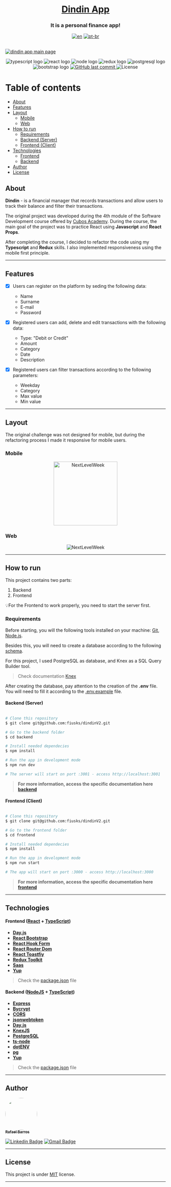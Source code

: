 <h1 align="center">
     <a href="https://mydindin.netlify.app/" alt="site do ecoleta"> Dindin App </a> 
</h1>
<h3 align="center">
    It is a personal finance app!
</h3>
<div align="center">

[![en](https://img.shields.io/badge/lang-en-red.svg)](./README-en.md) [![pt-br](https://img.shields.io/badge/lang-pt--br-green.svg)](./README.md)

</div>
</br>
<a href='https://mydindin.netlify.app/'>
<img alt='dindin app main page' src="./assets/main.png">
</a>

<p align="center">
  <img alt="typescript logo" src="https://img.shields.io/badge/-TypeScript-grey?style=flat-square&logo=typescript">
  <img alt="react logo" src="https://img.shields.io/badge/-React-grey?style=flat-square&logo=react">
  <img alt="node logo" src="https://img.shields.io/badge/-Nodejs-grey?style=flat-square&logo=Node.js">
  <img alt="redux logo" src="https://img.shields.io/badge/-Redux-grey?style=flat-square&logo=Redux">
  <img alt="postgresql logo" src="https://img.shields.io/badge/-PostgreSQL-grey?style=flat-square&logo=postgresql">
  <img alt="bootstrap logo" src="https://img.shields.io/badge/-Bootstrap-grey?style=flat-square&logo=bootstrap">

  <a href="https://github.com/fiusks/dindinV2/commits/master">
    <img alt="GitHub last commit" src="https://img.shields.io/github/last-commit/fiusks/dindinV2">
  </a>
    
   <img alt="License" src="https://img.shields.io/badge/license-MIT-brightgreen"> 
 
</p>

# Table of contents

<!--ts-->

- [About](#about)
- [Features](#features)
- [Layout](#layout)
  - [Mobile](#mobile)
  - [Web](#web)
- [How to run](#how-to-run)
  - [Requirements](#requirements)
  - [Backend (Server)](#backend-server)
  - [Frontend (Client)](#frontend-client)
- [Technologies](#technologies)
  - [Frontend](#frontend-react--typescript)
  - [Backend](#backend-nodejs--typescript)
- [Author](#author)
- [License](#license)
<!--te-->

## About

**Dindin** - is a financial manager that records transactions and allow users to track their balance and filter their transactions.

The original project was developed during the 4th module of the Software Development course offered by [Cubos Academy](https://cubos.academy/). During the course, the main goal of the project was to practice React using **Javascript** and **React Props**.

After completing the course, I decided to refactor the code using my **Typescript** and **Redux** skills. I also implemented responsiveness using the mobile first principle.

---

## Features

- [x] Users can register on the platform by seding the following data:

  - Name
  - Surname
  - E-mail
  - Password

- [x] Registered users can add, delete and edit transactions with the following data:
  - Type: "Debit or Credit"
  - Amount
  - Category
  - Date
  - Description
- [x] Registered users can filter transactions according to the following parameters:
  - Weekday
  - Category
  - Max value
  - Min value

---

## Layout

The original challenge was not designed for mobile, but during the refactoring process I made it responsive for mobile users.

### Mobile

<p align="center">
  <p align="center">
  <img alt="NextLevelWeek" title="#NextLevelWeek" src="./assets/mobile-app.jpg" width="200px">
</p>

### Web

<p align="center" style="display: flex; align-items: flex-start; justify-content: center;">
  <img alt="NextLevelWeek" title="#NextLevelWeek" src="./assets/main.png">

</p>

---

## How to run

This project contains two parts:

1. Backend
2. Frontend

💡For the Frontend to work properly, you need to start the server first.

### Requirements

Before starting, you will the following tools installed on your machine:
[Git](https://git-scm.com), [Node.js](https://nodejs.org/en/).

Besides this, you will need to create a database according to the following [schema](./backend/schema.sql).

For this project, I used PostgreSQL as database, and Knex as a SQL Query Builder tool.

> Check documentation [Knex](http://knexjs.org/guide/#configuration-options)

After creating the database, pay attention to the creation of the **.env** file. You will need to fill it according to the [.env.example](./backend/.env.example) file.

#### Backend (Server)

```bash

# Clone this repository
$ git clone git@github.com:fiusks/dindinV2.git

# Go to the backend folder
$ cd backend

# Install needed dependecies
$ npm install

# Run the app in development mode
$ npm run dev

# The server will start on port :3001 - access http://localhost:3001

```

> **For more information, access the specific documentation here [backend](./backend/README.md)**

#### Frontend (Client)

```bash

# Clone this repository
$ git clone git@github.com:fiusks/dindinV2.git

# Go to the frontend folder
$ cd frontend

# Install needed dependecies
$ npm install

# Run the app in development mode
$ npm run start

# The app will start on port :3000 - access http://localhost:3000

```

> **For more information, access the specific documentation here [frontend](./frontend/README.md)**

---

## Technologies

#### **Frontend** ([React](https://reactjs.org/) + [TypeScript](https://www.typescriptlang.org/))

- **[Day.js](https://github.com/axios/axios)**
- **[React Bootstrap](https://react-icons.github.io/react-icons/)**
- **[React Hook Form](https://react-hook-form.com/)**
- **[React Router Dom](https://github.com/ReactTraining/react-router/tree/master/packages/react-router-dom)**
- **[React Toastfiy](https://github.com/fkhadra/react-toastify)**
- **[Redux Toolkit](https://github.com/axios/axios)**
- **[Saas](https://sass-lang.com/)**
- **[Yup](https://github.com/jquense/yup)**

> Check the [package.json](https://github.com/fiusks/dindinV2/blob/main/frontend/package.json) file

#### **Backend** ([NodeJS](https://nodejs.org/en/) + [TypeScript](https://www.typescriptlang.org/))

- **[Express](https://expressjs.com/)**
- **[Bycrypt](https://github.com/kelektiv/node.bcrypt.js#readme)**
- **[CORS](https://expressjs.com/en/resources/middleware/cors.html)**
- **[jsonwebtoken](https://github.com/auth0/node-jsonwebtoken)**
- **[Day.js](https://day.js.org/)**
- **[KnexJS](http://knexjs.org/)**
- **[PostgreSQL](https://www.postgresql.org/)**
- **[ts-node](https://github.com/TypeStrong/ts-node)**
- **[dotENV](https://github.com/motdotla/dotenv)**
- **[pg](https://github.com/brianc/node-postgres)**
- **[Yup](https://github.com/jquense/yup)**

> Check the [package.json](https://github.com/fiusks/dindinV2/blob/main/backend/package.json) file

---

## Author

<a href="https://blog.rocketseat.com.br/author/thiago/">
 <img style="border-radius: 50%;" src="https://avatars.githubusercontent.com/u/68557347?v=4" width="100px;" alt=""/>
 <br />
 <sub><b>Rafael Barros</b></sub></a>

[![Linkedin Badge](https://img.shields.io/badge/-Rafael-blue?style=flat-square&logo=Linkedin&logoColor=white&link=https://www.linkedin.com/in/tgmarinho/)](https://www.linkedin.com/in/rafabarros1/)
[![Gmail Badge](https://img.shields.io/badge/-rafabarros.com@gmail.com-c14438?style=flat-square&logo=Gmail&logoColor=white&link=mailto:tgmarinho@gmail.com)](mailto:rafabarros.com@gmail.com)

---

## License

This project is under [MIT](./LICENSE) license.

---
